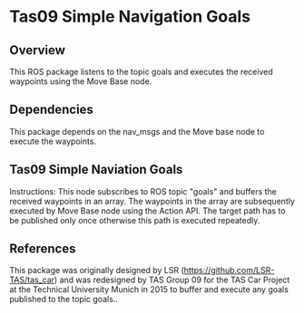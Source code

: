 Tas09 Simple Navigation Goals 
==================

Overview
--------
This ROS package listens to the topic goals and executes the received waypoints using the Move Base node. 

Dependencies
--------
This package depends on the nav_msgs and the Move base node to execute the waypoints. 


Tas09 Simple Naviation Goals
--------

Instructions: 
This node subscribes to ROS topic "goals" and buffers the received waypoints in an array. The waypoints in the array are subsequently executed by Move Base node using the Action API. The target path has to be published only once otherwise this path is executed repeatedly.  


References
--------

This package was originally designed by LSR (https://github.com/LSR-TAS/tas_car) and was redesigned by TAS Group 09 for the TAS Car Project at the Technical University Munich in 2015 to buffer and execute any goals published to the topic goals..





